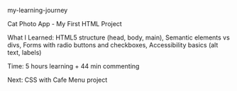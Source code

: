 my-learning-journey

Cat Photo App - My First HTML Project

What I Learned:
HTML5 structure (head, body, main), 
Semantic elements vs divs, 
Forms with radio buttons and checkboxes, 
Accessibility basics (alt text, labels)

Time: 5 hours learning + 44 min commenting

Next: CSS with Cafe Menu project

